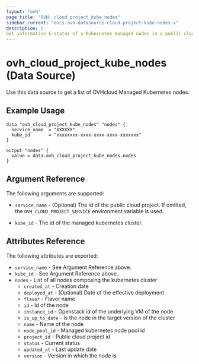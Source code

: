 ```yaml
---
layout: "ovh"
page_title: "OVH: cloud_project_kube_nodes"
sidebar_current: "docs-ovh-datasource-cloud-project-kube-nodes-x"
description: |-
Get information & status of a Kubernetes managed nodes in a public cloud project.
---
```


# ovh_cloud_project_kube_nodes (Data Source)

Use this data source to get a list of OVHcloud Managed Kubernetes nodes.

## Example Usage

```hcl
data "ovh_cloud_project_kube_nodes" "nodes" {
  service_name  = "XXXXXX"
  kube_id       = "xxxxxxxx-xxxx-xxxx-xxxx-xxxxxxx"
}

output "nodes" {
  value = data.ovh_cloud_project_kube_nodes.nodes
}
```

## Argument Reference

The following arguments are supported:

* `service_name` - (Optional) The id of the public cloud project. If omitted,
  the `OVH_CLOUD_PROJECT_SERVICE` environment variable is used.

* `kube_id` - The id of the managed kubernetes cluster.

## Attributes Reference

The following attributes are exported:

* `service_name` - See Argument Reference above.
* `kube_id` - See Argument Reference above.
* `nodes` - List of all nodes composing the kubernetes cluster
  * `created_at` - Creation date
  * `deployed_at` - (Optional) Date of the effective deployment
  * `flavor` - Flavor name
  * `id` - Id of the node
  * `instance_id` - Openstack id of the underlying VM of the node
  * `is_up_to_date` - Is the node in the target version of the cluster
  * `name` - Name of the node
  * `node_pool_id` - Managed kubernetes node pool id
  * `project_id` - Public cloud project id 
  * `status` - Current status
  * `updated_at` - Last update date
  * `version` - Version in which the node is
